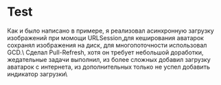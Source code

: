 # Test
Как и было написано в примере, я реализовал асинхронную загрузку изображений при момощи URLSession,для кеширования аватарок сохранял изображения на диск, для многопоточности использовал GCD.\ 
Сделал Pull-Refresh, хотя он требует небольшой доработки, жедательные задачи выполнил, из более сложных добавил загрузку аватарок с интернета, из дополнительных только не успел добавить индикатор загрузки\
